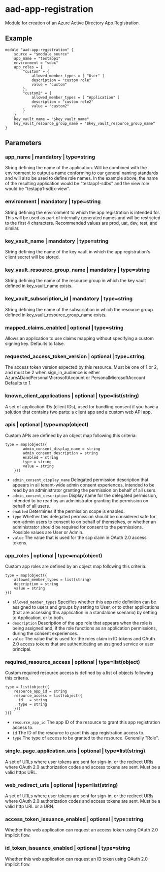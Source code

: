 # aad-app-registration
Module for creation of an Azure Active Directory App Registration.

## Example
```
module "aad-app-registration" {
    source = "$module_source"
    app_name = "testapp1"
    environment = "sdbx"
    app_roles = {
        "custom" = {
            allowed_member_types = [ "User" ]
            description = "custom role"
            value = "custom"
        },
        "custom2" = {
            allowed_member_types = [ "Application" ]
            description = "custom role2"
            value = "custom2"
        }
    }
    key_vault_name = "$key_vault_name"
    key_vault_resource_group_name = "$key_vault_resource_group_name"
}
```

## Parameters
### app_name | mandatory | type=string
String defining the name of the application. Will be combined with the environment to output a name conforming to our general naming standards and will also be used to define role names. In the example above, the name of the resulting application would be "testapp1-sdbx" and the view role would be "testapp1-sdbx-view".

### environment | mandatory | type=string
String defining the environment to which the app registration is intended for. This will be used as part of internally generated names and will be restricted to the first 4 characters. Recommended values are prod, uat, dev, test, and similar.

### key_vault_name | mandatory | type=string
String defining the name of the key vault in which the app registration's client secret will be stored. 

### key_vault_resource_group_name | mandatory | type=string
String defining the name of the resource group in which the key vault defined in key_vault_name exists. 

### key_vault_subscription_id | mandatory | type=string
String defining the name of the subscription in which the resource group defined in key_vault_resource_group_name exists. 

### mapped_claims_enabled | optional | type=string
Allows an application to use claims mapping without specifying a custom signing key. Defaults to false.

### requested_access_token_version | optional | type=string
The access token version expected by this resource. Must be one of 1 or 2, and must be 2 when sign_in_audience is either AzureADandPersonalMicrosoftAccount or PersonalMicrosoftAccount Defaults to 1.

### known_client_applications | optional | type=list(string)
A set of application IDs (client IDs), used for bundling consent if you have a solution that contains two parts: a client app and a custom web API app.

### apis | optional | type=map(object)
Custom APIs are defined by an object map following this criteria:
```
type = map(object({
        admin_consent_display_name = string
        admin_consent_description = string
        enabled = string
        type = string
        value = string
    }))
```
- `admin_consent_display_name` Delegated permission description that appears in all tenant-wide admin consent experiences, intended to be read by an administrator granting the permission on behalf of all users.
- `admin_consent_description` Display name for the delegated permission, intended to be read by an administrator granting the permission on behalf of all users.
- `enabled` Determines if the permission scope is enabled.
- `type` Whether this delegated permission should be considered safe for non-admin users to consent to on behalf of themselves, or whether an administrator should be required for consent to the permissions. Possible values are User or Admin.
- `value` The value that is used for the scp claim in OAuth 2.0 access tokens.

### app_roles | optional | type=map(object)
Custom app roles are defined by an object map following this criteria:
```
type = map(object({
    allowed_member_types = list(string)
    description = string
    value = string
}))
```
- `allowed_member_types` Specifies whether this app role definition can be assigned to users and groups by setting to User, or to other applications (that are accessing this application in a standalone scenario) by setting to Application, or to both.
- `description` Description of the app role that appears when the role is being assigned and, if the role functions as an application permissions, during the consent experiences.
- `value` The value that is used for the roles claim in ID tokens and OAuth 2.0 access tokens that are authenticating an assigned service or user principal.

### required_resource_access | optional | type=list(object)
Custom required resource access is defined by a list of objects following this criteria.
```
type = list(object({
    resource_app_id = string
    resource_access = list(object({
      id   = string
      type = string
    }))
}))
```
- `resource_app_id` The app ID of the resource to grant this app registration access to.
- `id` The ID of the resource to grant this app registration access to.
- `type` The type of access to be granted to the resource. Generally "Role".

### single_page_application_uris | optional | type=list(string)
A set of URLs where user tokens are sent for sign-in, or the redirect URIs where OAuth 2.0 authorization codes and access tokens are sent. Must be a valid https URL.

### web_redirect_uris | optional | type=list(string)
A set of URLs where user tokens are sent for sign-in, or the redirect URIs where OAuth 2.0 authorization codes and access tokens are sent. Must be a valid http URL or a URN.

### access_token_issuance_enabled | optional | type=string
Whether this web application can request an access token using OAuth 2.0 implicit flow.

### id_token_issuance_enabled | optional | type=string
Whether this web application can request an ID token using OAuth 2.0 implicit flow.